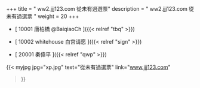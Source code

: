 +++
title = "  ww2.jjj123.com 從未有過選票"
description = "  ww2.jjj123.com 從未有過選票  "
weight = 20
+++



* [ 10001 唐柏橋 @BaiqiaoCh  ]({{< relref "tbq" >}})


* [ 10002 whitehouse 白宫请愿  ]({{< relref "sign" >}})


* [ 20001 秦偉平  ]({{< relref "qwp" >}})

{{< myjpg 
jpg="xp.jpg"
text="從未有過選票"
link="www.jjj123.com" 
>}}
